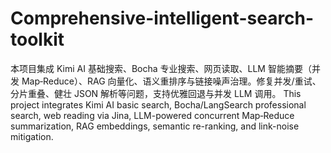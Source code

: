 # Comprehensive-intelligent-search-toolkit
本项目集成 Kimi AI 基础搜索、Bocha 专业搜索、网页读取、LLM 智能摘要（并发 Map‑Reduce）、RAG 向量化、语义重排序与链接噪声治理。修复并发/重试、分片重叠、健壮 JSON 解析等问题，支持优雅回退与并发 LLM 调用。  This project integrates Kimi AI basic search, Bocha/LangSearch professional search, web reading via Jina, LLM-powered concurrent Map‑Reduce summarization, RAG embeddings, semantic re-ranking, and link-noise mitigation.
